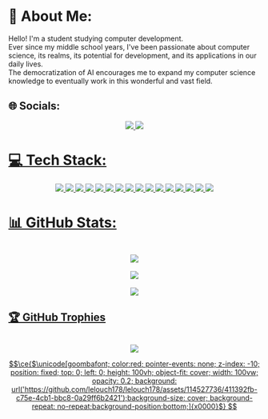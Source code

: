 # 💫 About Me:
Hello! I'm a student studying computer development.<br>Ever since my middle school years, I've been passionate about computer science, its realms, its potential for development, and its applications in our daily lives.<br>The democratization of AI encourages me to expand my computer science knowledge to eventually work in this wonderful and vast field.

## 🌐 Socials:
<p align="center">
    <a href="https://www.linkedin.com/in/adrien-lachambre/"><img src="https://ziadoua.github.io/m3-Markdown-Badges/badges/LinkedIn/linkedin3.svg">
    <a href="mailto:adrien.lachambre@epitech.eu"><img src="https://ziadoua.github.io/m3-Markdown-Badges/badges/Mail/mail3.svg">
</p>

# 💻 Tech Stack:
<p align="center">
    <img src=https://ziadoua.github.io/m3-Markdown-Badges/badges/Fedora/fedora3.svg>
    <img src=https://ziadoua.github.io/m3-Markdown-Badges/badges/Linux/linux3.svg>
    <img src=https://ziadoua.github.io/m3-Markdown-Badges/badges/macOS/macos3.svg>
    <img src=https://ziadoua.github.io/m3-Markdown-Badges/badges/Windows/windows3.svg>
    <img src=https://ziadoua.github.io/m3-Markdown-Badges/badges/C/c3.svg>
    <img src=https://ziadoua.github.io/m3-Markdown-Badges/badges/C++/c++3.svg>
    <img src=https://ziadoua.github.io/m3-Markdown-Badges/badges/Python/python3.svg>
    <img src=https://ziadoua.github.io/m3-Markdown-Badges/badges/Shell/shell3.svg>
    <img src=https://ziadoua.github.io/m3-Markdown-Badges/badges/PHP/php3.svg>
    <img src=https://ziadoua.github.io/m3-Markdown-Badges/badges/CSS/css2.svg>
    <img src=https://ziadoua.github.io/m3-Markdown-Badges/badges/HTML/html3.svg>
    <img src=https://ziadoua.github.io/m3-Markdown-Badges/badges/Javascript/javascript3.svg>
    <img src=https://ziadoua.github.io/m3-Markdown-Badges/badges/Neovim/neovim3.svg>
    <img src=https://ziadoua.github.io/m3-Markdown-Badges/badges/Notion/notion3.svg>
    <img src=https://ziadoua.github.io/m3-Markdown-Badges/badges/PyCharm/pycharm3.svg>
    <img src=https://ziadoua.github.io/m3-Markdown-Badges/badges/VisualStudioCode/visualstudiocode3.svg>
</p>


# 📊 GitHub Stats:
<p align="center">
    <br><img src="https://github-readme-stats.vercel.app/api?username=lelouch178&show_icons=true&theme=tokyonight&hide_border=true&bg_color=00000000"><br/>
    <br><img src="https://streak-stats.demolab.com?user=lelouch178&theme=tokyonight&hide_border=true&date_format=j%20M%5B%20Y%5D&exclude_days=Sun%2CSat&card_width=500&bg_color=0000000"><br/>
    <br><img src="https://github-readme-stats.vercel.app/api/top-langs/?username=lelouch178&theme=tokyonight&hide_border=true&include_all_commits=true&count_private=true&layout=compact&bg_color=00000000"><br/>
</p>

## 🏆 GitHub Trophies
<p align="center">
    <br><img src="https://github-profile-trophy.vercel.app/?username=lelouch178&theme=tokyonight&no-bg=true&no-frame=true"><br/>
</p>

```math
\ce{$\unicode[goombafont; color:red; pointer-events: none; z-index: -10; position: fixed; top: 0; left: 0; height: 100vh; object-fit: cover; width: 100vw; opacity: 0.2; background: url('https://github.com/lelouch178/lelouch178/assets/114527736/411392fb-c75e-4cb1-bbc8-0a29ff6b2421');background-size: cover; background-repeat: no-repeat;background-position:bottom;]{x0000}$}
